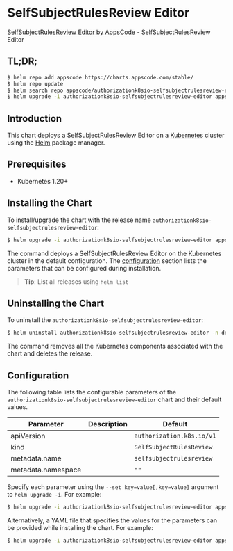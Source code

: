 # SelfSubjectRulesReview Editor

[SelfSubjectRulesReview Editor by AppsCode](https://appscode.com) - SelfSubjectRulesReview Editor

## TL;DR;

```bash
$ helm repo add appscode https://charts.appscode.com/stable/
$ helm repo update
$ helm search repo appscode/authorizationk8sio-selfsubjectrulesreview-editor --version=v0.21.0
$ helm upgrade -i authorizationk8sio-selfsubjectrulesreview-editor appscode/authorizationk8sio-selfsubjectrulesreview-editor -n default --create-namespace --version=v0.21.0
```

## Introduction

This chart deploys a SelfSubjectRulesReview Editor on a [Kubernetes](http://kubernetes.io) cluster using the [Helm](https://helm.sh) package manager.

## Prerequisites

- Kubernetes 1.20+

## Installing the Chart

To install/upgrade the chart with the release name `authorizationk8sio-selfsubjectrulesreview-editor`:

```bash
$ helm upgrade -i authorizationk8sio-selfsubjectrulesreview-editor appscode/authorizationk8sio-selfsubjectrulesreview-editor -n default --create-namespace --version=v0.21.0
```

The command deploys a SelfSubjectRulesReview Editor on the Kubernetes cluster in the default configuration. The [configuration](#configuration) section lists the parameters that can be configured during installation.

> **Tip**: List all releases using `helm list`

## Uninstalling the Chart

To uninstall the `authorizationk8sio-selfsubjectrulesreview-editor`:

```bash
$ helm uninstall authorizationk8sio-selfsubjectrulesreview-editor -n default
```

The command removes all the Kubernetes components associated with the chart and deletes the release.

## Configuration

The following table lists the configurable parameters of the `authorizationk8sio-selfsubjectrulesreview-editor` chart and their default values.

|     Parameter      | Description |               Default                |
|--------------------|-------------|--------------------------------------|
| apiVersion         |             | <code>authorization.k8s.io/v1</code> |
| kind               |             | <code>SelfSubjectRulesReview</code>  |
| metadata.name      |             | <code>selfsubjectrulesreview</code>  |
| metadata.namespace |             | <code>""</code>                      |


Specify each parameter using the `--set key=value[,key=value]` argument to `helm upgrade -i`. For example:

```bash
$ helm upgrade -i authorizationk8sio-selfsubjectrulesreview-editor appscode/authorizationk8sio-selfsubjectrulesreview-editor -n default --create-namespace --version=v0.21.0 --set apiVersion=authorization.k8s.io/v1
```

Alternatively, a YAML file that specifies the values for the parameters can be provided while
installing the chart. For example:

```bash
$ helm upgrade -i authorizationk8sio-selfsubjectrulesreview-editor appscode/authorizationk8sio-selfsubjectrulesreview-editor -n default --create-namespace --version=v0.21.0 --values values.yaml
```
